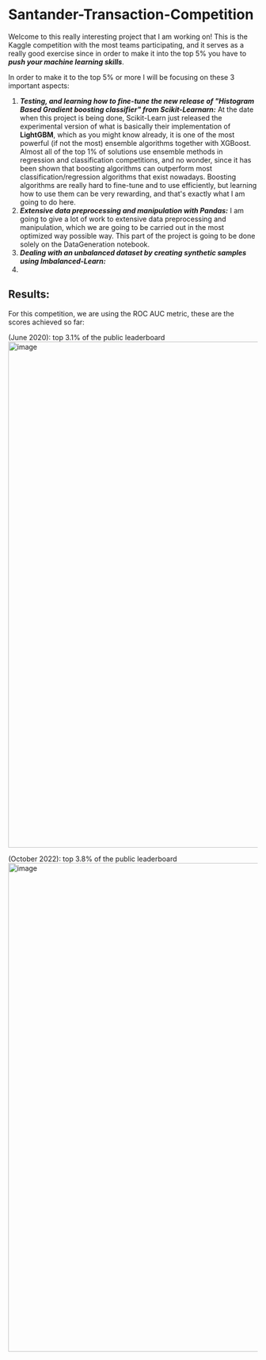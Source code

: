 # Santander-Transaction-Competition

Welcome to this really interesting project that I am working on! This is the Kaggle competition with the most teams participating, and it serves as a really good exercise since in order to make it into the top 5% you have to ***push your machine learning skills***.

In order to make it to the top 5% or more I will be focusing on these 3 important aspects:

1) ***Testing, and learning how to fine-tune the new release of "Histogram Based Gradient boosting classifier" from Scikit-Learnarn:*** At the date when this project is being done, Scikit-Learn just released the experimental version of what is basically their implementation of **LightGBM**, which as you might know already, it is one of the most powerful (if not the most) ensemble algorithms together with XGBoost. Almost all of the top 1% of solutions use ensemble methods in regression and classification competitions, and no wonder, since it has been shown that boosting algorithms can outperform most classification/regression algorithms that exist nowadays.
Boosting algorithms are really hard to fine-tune and to use efficiently, but learning how to use them can be very rewarding, and that's exactly what I am going to do here.
2) ***Extensive data preprocessing and manipulation with Pandas:*** I am going to give a lot of work to extensive data preprocessing and manipulation, which we are going to be carried out in the most optimized way possible way. This part of the project is going to be done solely on the DataGeneration notebook.
3) ***Dealing with an unbalanced dataset by creating synthetic samples using Imbalanced-Learn:***
4) 




## Results: 
  For this competition, we are using the ROC AUC metric, these are the scores achieved so far:

(June 2020): top 3.1% of the public leaderboard 
  <img width="1021" alt="image" src="https://github.com/JCLMantilla/Santander-Transaction-Competition/assets/56890883/ebc08649-91ea-4b38-9b13-f04a1e632914">

  (October 2022): top 3.8% of the public leaderboard 
  <img width="986" alt="image" src="https://github.com/JCLMantilla/Santander-Transaction-Competition/assets/56890883/d67e9314-a77b-41fb-97fa-8d46a8dcafd2">
